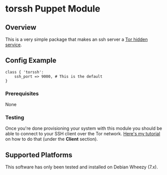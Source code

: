 # torssh Puppet Module

## Overview

This is a very simple package that makes an ssh server a 
[Tor hidden service](https://www.torproject.org/docs/hidden-services.html.en "Hidden service overview page"). 

## Config Example

    class { 'torssh':
        ssh_port => 9000, # This is the default
    }

### Prerequisites

None

### Testing

Once you're done provisioning your system with this module you should be able
to connect to your SSH client over the Tor network. 
[Here's my tutorial](http://rbpod.tompurl.com/InstallTorOnDebian.html "TODO") 
on how to do that (under the **Client** section).

## Supported Platforms

This software has only been tested and installed on Debian Wheezy (7.x).


